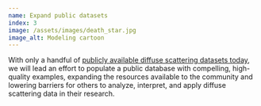 ```yaml
---
name: Expand public datasets
index: 3
image: /assets/images/death_star.jpg
image_alt: Modeling cartoon
---
```


With only a handful of [publicly available diffuse scattering datasets today](https://diffuse.science/logbook/data/), we will lead an effort to populate a public database with compelling, high-quality examples, expanding the resources available to the community and lowering barriers for others to analyze, interpret, and apply diffuse scattering data in their research. 

